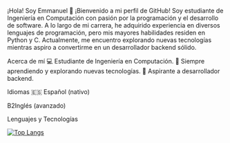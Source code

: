 ¡Hola! Soy Emmanuel 👋
¡Bienvenido a mi perfil de GitHub! Soy estudiante de Ingeniería en Computación con pasión por la programación y el desarrollo de software. A lo largo de mi carrera, he adquirido experiencia en diversos lenguajes de programación, pero mis mayores habilidades residen en Python y C. Actualmente, me encuentro explorando nuevas tecnologías mientras aspiro a convertirme en un desarrollador backend sólido.

Acerca de mí
💻 Estudiante de Ingeniería en Computación.
🌱 Siempre aprendiendo y explorando nuevas tecnologías.
🔭 Aspirante a desarrollador backend.

Idiomas
🇪🇸 Español (nativo)

B2Inglés (avanzado)

Lenguajes y Tecnologías


[![Top Langs](https://github-readme-stats.vercel.app/api/top-langs/?username=trexpapu&theme=transparent)](https://github.com/anuraghazra/github-readme-stats)
